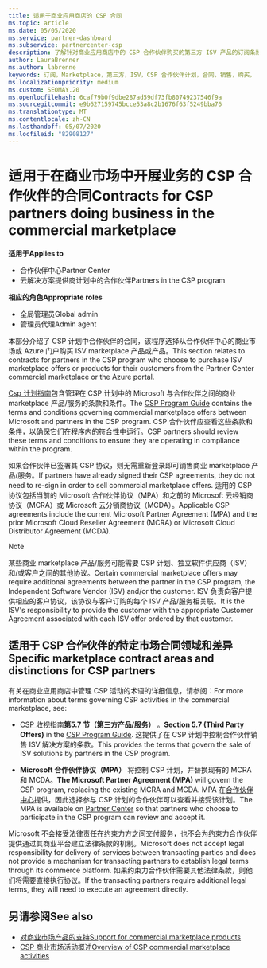 ```yaml
---
title: 适用于商业应用商店的 CSP 合同
ms.topic: article
ms.date: 05/05/2020
ms.service: partner-dashboard
ms.subservice: partnercenter-csp
description: 了解针对商业应用商店中的 CSP 合作伙伴购买的第三方 ISV 产品的订阅条款、条件和协定。
author: LauraBrenner
ms.author: labrenne
keywords: 订阅，Marketplace，第三方，ISV，CSP 合作伙伴计划，合同，销售，购买，
ms.localizationpriority: medium
ms.custom: SEOMAY.20
ms.openlocfilehash: 6caf79b0f9dbe287ad59df73fb80749237546f9a
ms.sourcegitcommit: e9b627159745bcce53a8c2b1676f63f5249bba76
ms.translationtype: MT
ms.contentlocale: zh-CN
ms.lasthandoff: 05/07/2020
ms.locfileid: "82908127"
---
```

# <a name="contracts-for-csp-partners-doing-business-in-the-commercial-marketplace"></a><span data-ttu-id="46fe9-104">适用于在商业市场中开展业务的 CSP 合作伙伴的合同</span><span class="sxs-lookup"><span data-stu-id="46fe9-104">Contracts for CSP partners doing business in the commercial marketplace</span></span>

<span data-ttu-id="46fe9-105">**适用于**</span><span class="sxs-lookup"><span data-stu-id="46fe9-105">**Applies to**</span></span>

- <span data-ttu-id="46fe9-106">合作伙伴中心</span><span class="sxs-lookup"><span data-stu-id="46fe9-106">Partner Center</span></span>
- <span data-ttu-id="46fe9-107">云解决方案提供商计划中的合作伙伴</span><span class="sxs-lookup"><span data-stu-id="46fe9-107">Partners in the CSP program</span></span>

<span data-ttu-id="46fe9-108">**相应的角色**</span><span class="sxs-lookup"><span data-stu-id="46fe9-108">**Appropriate roles**</span></span>

- <span data-ttu-id="46fe9-109">全局管理员</span><span class="sxs-lookup"><span data-stu-id="46fe9-109">Global admin</span></span>
- <span data-ttu-id="46fe9-110">管理员代理</span><span class="sxs-lookup"><span data-stu-id="46fe9-110">Admin agent</span></span>

<span data-ttu-id="46fe9-111">本部分介绍了 CSP 计划中合作伙伴的合同，该程序选择从合作伙伴中心的商业市场或 Azure 门户购买 ISV marketplace 产品或产品。</span><span class="sxs-lookup"><span data-stu-id="46fe9-111">This section relates to contracts for partners in the CSP program who choose to purchase ISV marketplace offers or products for their customers from the Partner Center commercial marketplace or the Azure portal.</span></span>

<span data-ttu-id="46fe9-112">[Csp 计划指南](https://go.microsoft.com/fwlink/p/?LinkId=617100)包含管理在 CSP 计划中的 Microsoft 与合作伙伴之间的商业 marketplace 产品/服务的条款和条件。</span><span class="sxs-lookup"><span data-stu-id="46fe9-112">The [CSP Program Guide](https://go.microsoft.com/fwlink/p/?LinkId=617100) contains the terms and conditions governing commercial marketplace offers between Microsoft and partners in the CSP program.</span></span> <span data-ttu-id="46fe9-113">CSP 合作伙伴应查看这些条款和条件，以确保它们在程序内的符合性中运行。</span><span class="sxs-lookup"><span data-stu-id="46fe9-113">CSP partners should review these terms and conditions to ensure they are operating in compliance within the program.</span></span>  

<span data-ttu-id="46fe9-114">如果合作伙伴已签署其 CSP 协议，则无需重新登录即可销售商业 marketplace 产品/服务。</span><span class="sxs-lookup"><span data-stu-id="46fe9-114">If partners have already signed their CSP agreements, they do not need to re-sign in order to sell commercial marketplace offers.</span></span> <span data-ttu-id="46fe9-115">适用的 CSP 协议包括当前的 Microsoft 合作伙伴协议（MPA）和之前的 Microsoft 云经销商协议（MCRA）或 Microsoft 云分销商协议（MCDA）。</span><span class="sxs-lookup"><span data-stu-id="46fe9-115">Applicable CSP agreements include the current Microsoft Partner Agreement (MPA) and the prior Microsoft Cloud Reseller Agreement (MCRA) or Microsoft Cloud Distributor Agreement (MCDA).</span></span>

>[!NOTE]
> <span data-ttu-id="46fe9-116">某些商业 marketplace 产品/服务可能需要 CSP 计划、独立软件供应商（ISV）和/或客户之间的其他协议。</span><span class="sxs-lookup"><span data-stu-id="46fe9-116">Certain commercial marketplace offers may require additional agreements between the partner in the CSP program, the Independent Software Vendor (ISV) and/or the customer.</span></span> <span data-ttu-id="46fe9-117">ISV 负责向客户提供相应的客户协议，该协议与客户订购的每个 ISV 产品/服务相关联。</span><span class="sxs-lookup"><span data-stu-id="46fe9-117">It is the ISV's responsibility to provide the customer with the appropriate Customer Agreement associated with each ISV offer ordered by that customer.</span></span>

## <a name="specific-marketplace-contract-areas-and-distinctions-for-csp-partners"></a><span data-ttu-id="46fe9-118">适用于 CSP 合作伙伴的特定市场合同领域和差异</span><span class="sxs-lookup"><span data-stu-id="46fe9-118">Specific marketplace contract areas and distinctions for CSP partners</span></span>

<span data-ttu-id="46fe9-119">有关在商业应用商店中管理 CSP 活动的术语的详细信息，请参阅：</span><span class="sxs-lookup"><span data-stu-id="46fe9-119">For more information about terms governing CSP activities in the commercial marketplace, see:</span></span>

- <span data-ttu-id="46fe9-120">[CSP 收视指南](https://go.microsoft.com/fwlink/p/?LinkId=617100)**第5.7 节（第三方产品/服务）** 。</span><span class="sxs-lookup"><span data-stu-id="46fe9-120">**Section 5.7 (Third Party Offers)** in the [CSP Program Guide](https://go.microsoft.com/fwlink/p/?LinkId=617100).</span></span> <span data-ttu-id="46fe9-121">这提供了在 CSP 计划中控制合作伙伴销售 ISV 解决方案的条款。</span><span class="sxs-lookup"><span data-stu-id="46fe9-121">This provides the terms that govern the sale of ISV solutions by partners in the CSP program.</span></span>

- <span data-ttu-id="46fe9-122">**Microsoft 合作伙伴协议（MPA）** 将控制 CSP 计划，并替换现有的 MCRA 和 MCDA。</span><span class="sxs-lookup"><span data-stu-id="46fe9-122">**The Microsoft Partner Agreement (MPA)** will govern the CSP program, replacing the existing MCRA and MCDA.</span></span> <span data-ttu-id="46fe9-123">MPA 在[合作伙伴中心](https://partner.microsoft.com/pcv/dashboard/overview)提供，因此选择参与 CSP 计划的合作伙伴可以查看并接受该计划。</span><span class="sxs-lookup"><span data-stu-id="46fe9-123">The MPA is available on [Partner Center](https://partner.microsoft.com/pcv/dashboard/overview) so that partners who choose to participate in the CSP program can review and accept it.</span></span>
  
<span data-ttu-id="46fe9-124">Microsoft 不会接受法律责任在约束力方之间交付服务，也不会为约束力合作伙伴提供通过其商业平台建立法律条款的机制。</span><span class="sxs-lookup"><span data-stu-id="46fe9-124">Microsoft does not accept legal responsibility for delivery of services between transacting parties and does not provide a mechanism for transacting partners to establish legal terms through its commerce platform.</span></span> <span data-ttu-id="46fe9-125">如果约束力合作伙伴需要其他法律条款，则他们将需要直接执行协议。</span><span class="sxs-lookup"><span data-stu-id="46fe9-125">If the transacting partners require additional legal terms, they will need to execute an agreement directly.</span></span>

## <a name="see-also"></a><span data-ttu-id="46fe9-126">另请参阅</span><span class="sxs-lookup"><span data-stu-id="46fe9-126">See also</span></span>

- [<span data-ttu-id="46fe9-127">对商业市场产品的支持</span><span class="sxs-lookup"><span data-stu-id="46fe9-127">Support for commercial marketplace products</span></span>](csp-commercial-marketplace-support.md)
- [<span data-ttu-id="46fe9-128">CSP 商业市场活动概述</span><span class="sxs-lookup"><span data-stu-id="46fe9-128">Overview of CSP commercial marketplace activities</span></span>](csp-commercial-marketplace-overview.md)

